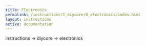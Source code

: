 ```yaml
---
title: Electronics
permalink: /instructions/1_diycore/8_electronics/index.html
layout: instructions
active: documentation
---
```

instructions -> diycore -> electronics